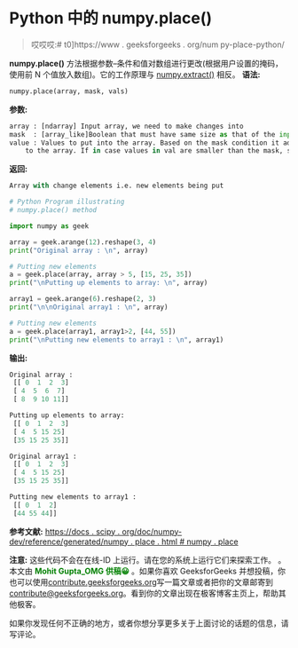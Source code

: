 # Python 中的 numpy.place()

> 哎哎哎:# t0]https://www . geeksforgeeks . org/num py-place-python/

**numpy.place()** 方法根据参数–条件和值对数组进行更改(根据用户设置的掩码，使用前 N 个值放入数组)。它的工作原理与 [numpy.extract()](https://www.geeksforgeeks.org/numpy-extract-python/) 相反。
**语法:**

```py
numpy.place(array, mask, vals) 
```

**参数:**

```py
array : [ndarray] Input array, we need to make changes into
mask  : [array_like]Boolean that must have same size as that of the input array
value : Values to put into the array. Based on the mask condition it adds only N-elements
    to the array. If in case values in val are smaller than the mask, same values get repeated.

```

**返回:**

```py
Array with change elements i.e. new elements being put

```

```py
# Python Program illustrating
# numpy.place() method

import numpy as geek

array = geek.arange(12).reshape(3, 4)
print("Original array : \n", array)

# Putting new elements
a = geek.place(array, array > 5, [15, 25, 35])
print("\nPutting up elements to array: \n", array)

array1 = geek.arange(6).reshape(2, 3)
print("\n\nOriginal array1 : \n", array)

# Putting new elements
a = geek.place(array1, array1>2, [44, 55])
print("\nPutting new elements to array1 : \n", array1)
```

**输出:**

```py
Original array : 
 [[ 0  1  2  3]
 [ 4  5  6  7]
 [ 8  9 10 11]]

Putting up elements to array: 
 [[ 0  1  2  3]
 [ 4  5 15 25]
 [35 15 25 35]]

Original array1 : 
 [[ 0  1  2  3]
 [ 4  5 15 25]
 [35 15 25 35]]

Putting new elements to array1 : 
 [[ 0  1  2]
 [44 55 44]]

```

**参考文献:**
[https://docs . scipy . org/doc/numpy-dev/reference/generated/numpy . place . html # numpy . place](https://docs.scipy.org/doc/numpy-dev/reference/generated/numpy.place.html#numpy.place)

**注意:**
这些代码不会在在线-ID 上运行。请在您的系统上运行它们来探索工作。
。
本文由 <font color="green">**Mohit Gupta_OMG 供稿😀**</font> 。如果你喜欢 GeeksforGeeks 并想投稿，你也可以使用[contribute.geeksforgeeks.org](http://www.contribute.geeksforgeeks.org)写一篇文章或者把你的文章邮寄到 contribute@geeksforgeeks.org。看到你的文章出现在极客博客主页上，帮助其他极客。

如果你发现任何不正确的地方，或者你想分享更多关于上面讨论的话题的信息，请写评论。